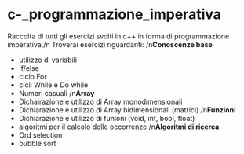 # c-_programmazione_imperativa
Raccolta di tutti gli esercizi svolti in c++ in forma di programmazione imperativa./n
Troverai esercizi riguardanti:
/n**Conoscenze base**
- utilizzo di variabili
- If/else
- ciclo For
- cicli While e Do while
- Numeri casuali
/n**Array**
- Dichairazione e utilizzo di Array monodimensionali
- Dichiarazione e utilizzo di Array bidimensionali (matrici)
/n**Funzioni**
- Dichiarazione e utilizzo di funioni (void, int, bool, float)
- algoritmi per il calcolo delle occorrenze
/n**Algoritmi di ricerca**
- Ord selection
- bubble sort


